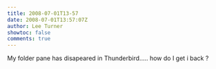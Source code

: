 ```yaml
---
title: 2008-07-01T13-57
date: 2008-07-01T13:57:07Z
author: Lee Turner
showtoc: false
comments: true
---
```


My folder pane has disapeared in Thunderbird..... how do I get i back ?


